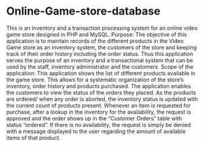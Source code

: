 # Online-Game-store-database
This is an Inventory and a transaction processing system for an online video game store designed in PHP and MySQL.
Purpose:
The objective of this application is to maintain records of the different products in the Video Game store as an inventory system, the customers of the store and keeping track of their order history including the order status. Thus this application  serves the purpose of an inventory and a transactional system that can be used by the staff, inventory administrator and the customers.
Scope of the application:
This application shows the list of different products available in the game store. This allows for a systematic organization of the store’s inventory, order history and products purchased. The application enables the customers to view the status of the orders they placed. As the products are ordered/ when any order is aborted, the inventory status is updated with the current count of products present. 
Whenever an item is requested for purchase, after a lookup in the inventory for the availability, the request is approved and the order shows up in the “Customer Orders” table with status “ordered”. If there is no availability, the request is simply be denied with a message displayed to the user regarding the amount of available items of that product. 


